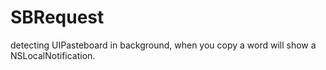 SBRequest
===============
detecting UIPasteboard in background, when you copy a word
will show a NSLocalNotification.

